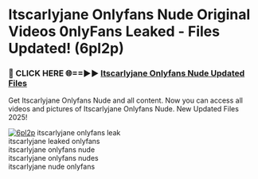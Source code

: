 # Itscarlyjane Onlyfans Nude Original Videos 0nlyFans Leaked - Files Updated! (6pl2p)

<h3>🔴 CLICK HERE 🌐==►► <a href="https://tinyurl.com/3hn5wdd3" rel="nofollow">Itscarlyjane Onlyfans Nude Updated Files</a></h3>

Get Itscarlyjane Onlyfans Nude and all content. Now you can access all videos and pictures of Itscarlyjane Onlyfans Nude. New Updated Files 2025!

[![6pl2p](https://i.imgur.com/4HnBqBT.gif)](https://tinyurl.com/3hn5wdd3)
itscarlyjane onlyfans leak<br>
itscarlyjane leaked onlyfans<br>
itscarlyjane onlyfans nude<br>
itscarlyjane onlyfans nudes<br>
itscarlyjane nude onlyfans